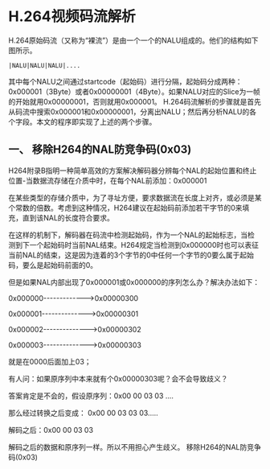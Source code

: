 # H.264视频码流解析

H.264原始码流（又称为“裸流”）是由一个一个的NALU组成的。他们的结构如下图所示。

```
|NALU|NALU|NALU|....
```

其中每个NALU之间通过startcode（起始码）进行分隔，起始码分成两种：0x000001（3Byte）或者0x00000001（4Byte）。如果NALU对应的Slice为一帧的开始就用0x00000001，否则就用0x000001。
H.264码流解析的步骤就是首先从码流中搜索0x000001和0x00000001，分离出NALU；然后再分析NALU的各个字段。本文的程序即实现了上述的两个步骤。



## 一、 移除H264的NAL防竞争码(0x03)

H264附录B指明一种简单高效的方案解决解码器分辨每个NAL的起始位置和终止位置-当数据流存储在介质中时，在每个NAL前添加：0x000001

在某些类型的存储介质中，为了寻址方便，要求数据流在长度上对齐，或必须是某个常数的倍数。考虑到这种情况，H264建议在起始码前添加若干字节的0来填充，直到该NAL的长度符合要求。

在这样的机制下，解码器在码流中检测起始码，作为一个NAL的起始标志，当检测到下一个起始码时当前NAL结束。H264规定当检测到0x000000时也可以表征当前NAL的结束，这是因为连着的3个字节的0中任何一个字节的0要么属于起始码，要么是起始码前面的0。

但是如果NAL内部出现了0x000001或0x000000的序列怎么办？解决办法如下：

0x000000------------->0x00000300

0x000001-------------->0x00000301

0x000002-------------->0x00000302

0x000003-------------->0x00000303

就是在0000后面加上03；

有人问：如果原序列中本来就有个0x00000303呢？会不会导致歧义？

答案肯定是不会的，假设原序列：0x00 00 03 03 ....

那么经过转换之后变成： 0x00 00 03 03 03.....

解码之后：0x00 00 03 03

解码之后的数据和原序列一样。所以不用担心产生歧义。
移除H264的NAL防竞争码(0x03)





 
 